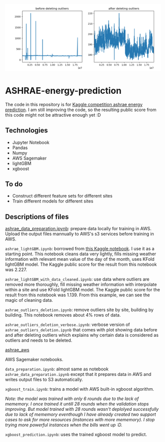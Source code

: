 # ![ASHRAE-energy-prediction](demo_dataclean.png)

# ASHRAE-energy-prediction

The code in this repository is for [Kaggle competition ashrae energy prediction](https://www.kaggle.com/c/ashrae-energy-prediction). I am still improving the code, so the resulting public score from this code might not be attractive enough yet :D

## Technologies
* Jupyter Notebook
* Pandas
* Numpy
* AWS Sagemaker
* lightGBM
* xgboost

## To do
* Construct different feature sets for different sites
* Train different models for different sites

## Descriptions of files

[ashrae_data_preparation.ipynb](ashrae_data_preparation.ipynb): prepare data locally for training in AWS. Upload the output files mannually to AWS's s3 services before training in AWS.

```ashrae_lightGBM.ipynb```: borrowed from [this Kaggle notebook](https://www.kaggle.com/aitude/ashrae-kfold-lightgbm-without-leak-1-08/comments). I use it as a starting point. This notebook cleans data very lightly, fills missing weather information with relevant mean value of the day of the month, uses KFold lightGBM model. The Kaggle public score for the result from this notebook was 2.227.

```ashrae_lightGBM_with_data_cleaned.ipynb```: use data where outliers are removed more thoroughly, fill missing weather information with interpolate within a site and use KFold lightGBM model. The Kaggle public score for the result from this notebook was 1.139. From this example, we can see the magic of cleaning data.

```ashrae_outliers_deletion.ipynb```: remove outliers site by site, building by building. This notebook removes about 4% rows of data.

```ashrae_outliers_deletion_verbose.ipynb```: verbose version of ```ashrae_outliers_deletion.ipynb``` that comes with plot showing data before and after deleting outliers which explains why certain data is considered as outliers and needs to be deleted.

[ashrae_aws](ashrae_aws/)

AWS Sagemaker notebooks. 

```data_preparation.ipynb```: almost same as notebook ```ashrae_data_preparation.ipynb``` except that it prepares data in AWS and writes output files to S3 automatically.

```xgboost_train.ipynb```: trains a model with AWS built-in xgboost algorithm.

_Note: the model was trained with only 6 rounds due to the lack of mememory. I once trained it untill 28 rounds when the validation stops improving. But model trained with 28 rounds wasn't deplolyed successfully due to lack of mememory eventhough I have already created two support cases to ask for more resources (instances with more mememory). I stop trying more powerful instances when the bills went up :D._

```xgboost_prediction.ipynb```: uses the trained xgboost model to predict.
